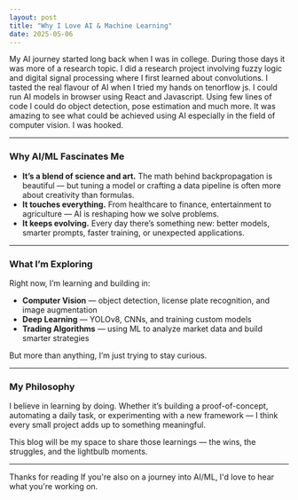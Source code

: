 ```yaml
---
layout: post
title: "Why I Love AI & Machine Learning"
date: 2025-05-06
---
```


My AI journey started long back when I was in college. During those days it was more of a research topic. I did a research project involving fuzzy logic and digital signal processing where I first learned about convolutions. I tasted the real flavour of AI when I tried my hands on tenorflow js. I could run AI models in browser using React and Javascript. Using few lines of code I could do object detection, pose estimation and much more. It was amazing to see what could be achieved using AI especially in the field of computer vision. I was hooked.

---

### Why AI/ML Fascinates Me

- **It’s a blend of science and art.** The math behind backpropagation is beautiful — but tuning a model or crafting a data pipeline is often more about creativity than formulas.
- **It touches everything.** From healthcare to finance, entertainment to agriculture — AI is reshaping how we solve problems.
- **It keeps evolving.** Every day there’s something new: better models, smarter prompts, faster training, or unexpected applications.

---

### What I’m Exploring

Right now, I’m learning and building in:

- **Computer Vision** — object detection, license plate recognition, and image augmentation
- **Deep Learning** — YOLOv8, CNNs, and training custom models
- **Trading Algorithms** — using ML to analyze market data and build smarter strategies

But more than anything, I’m just trying to stay curious.

---

### My Philosophy

I believe in learning by doing. Whether it’s building a proof-of-concept, automating a daily task, or experimenting with a new framework — I think every small project adds up to something meaningful.

This blog will be my space to share those learnings — the wins, the struggles, and the lightbulb moments.

---

Thanks for reading
If you're also on a journey into AI/ML, I'd love to hear what you're working on.
